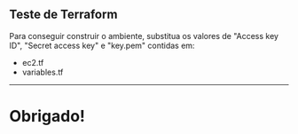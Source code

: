 ## Teste de Terraform ##
Para conseguir construir o ambiente, substitua os valores de "Access key ID", "Secret access key" e "key.pem" contidas em:
 * ec2.tf
 * variables.tf
----------------
# Obrigado! #
